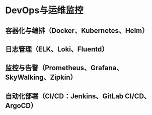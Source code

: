 # DevOps与运维监控
## 容器化与编排（Docker、Kubernetes、Helm）
## 日志管理（ELK、Loki、Fluentd）
## 监控与告警（Prometheus、Grafana、SkyWalking、Zipkin）
## 自动化部署（CI/CD：Jenkins、GitLab CI/CD、ArgoCD）
